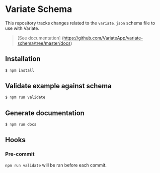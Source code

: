 # Variate Schema

This repository tracks changes related to the `variate.json` schema file to use with Variate.

> [See documentation] (https://github.com/VariateApp/variate-schema/tree/master/docs)

## Installation

```bash
$ npm install
```

## Validate example against schema

```bash
$ npm run validate
```

## Generate documentation

```bash
$ npm run docs
```

## Hooks

### Pre-commit

`npm run validate` will be ran before each commit.
